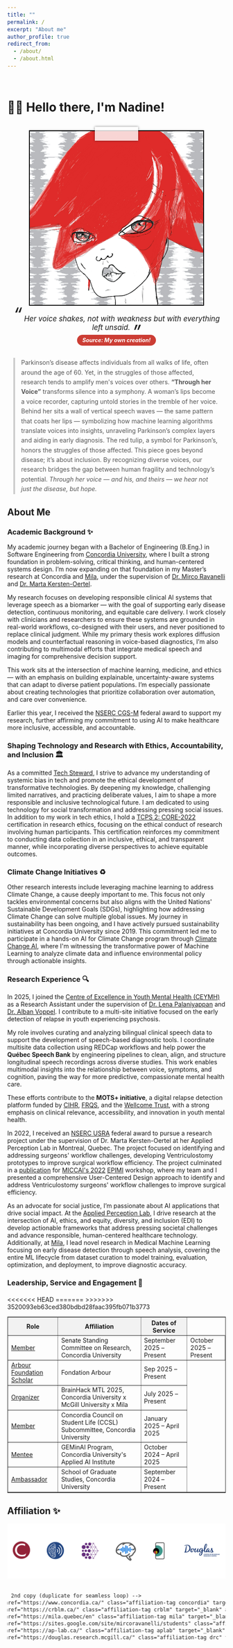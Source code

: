 ```yaml
---
title: ""
permalink: /
excerpt: "About me"
author_profile: true
redirect_from: 
  - /about/
  - /about.html
---
```


<br>

# 👋🏼 Hello there, I'm Nadine!

<br>

<!-- Animate.css (keep this to enable animations) -->
<link rel="stylesheet" href="https://cdnjs.cloudflare.com/ajax/libs/animate.css/4.1.1/animate.min.css"/>

<!-- Responsive Photo Frame with Tape -->
<div class="animate__animated animate__swing" style="text-align: center;">
  <div class="photo-frame">
    <img src="/images/website-photo-2.jpg" alt="Visual of Parkinson's research pipeline from voice to machine learning model" class="photo-img">
    <div class="tape"></div>
  </div>
</div>

<!-- Caption Quote Below Image -->
<div style="text-align: center; font-style: italic; margin-top: 1em; font-size: 1.2em;">
  <span style="font-size: 2.5em; line-height: 0; vertical-align: top;">“</span>
  Her voice shakes, not with weakness but with everything left unsaid.
  <span style="font-size: 2.5em; line-height: 0; vertical-align: bottom;">”</span>
  <br>
  <span style="font-size: 0.75em; color: #fff; background: #CC3D34; padding: 5px 12px; border-radius: 15px; display: inline-block; margin-top: 0.6em;">
    <strong> Source: My own creation! </strong>
  </span>
</div>

<!-- Blockquote Text Description -->
<div style="max-width: 1200px; margin: 2em auto; padding: 0 1em;">
  <blockquote style="border-left: 4px solid #ccc; padding-left: 1em; color: #555; margin: 1em 0; line-height: 1.6;">
    Parkinson’s disease affects individuals from all walks of life, often around the age of 60. Yet, in the struggles of those affected, research tends to amplify men's voices over others. <strong>“Through her Voice”</strong> transforms silence into a symphony. A woman’s lips become a voice recorder, capturing untold stories in the tremble of her voice. Behind her sits a wall of vertical speech waves — the same pattern that coats her lips — symbolizing how machine learning algorithms translate voices into insights, unraveling Parkinson’s complex layers and aiding in early diagnosis. The red tulip, a symbol for Parkinson’s, honors the struggles of those affected. This piece goes beyond disease; it’s about inclusion. By recognizing diverse voices, our research bridges the gap between human fragility and technology’s potential. <em>Through her voice — and his, and theirs — we hear not just the disease, but hope.</em>
  </blockquote>
</div>

<!-- Responsive Styling -->
<style>
  .photo-frame {
    position: relative;
    display: inline-block;
    width: 90vw;               /* Responsive width */
    max-width: 400px;          /* Limits size on desktop */
    aspect-ratio: 1 / 1;       /* Keeps image square */
    border: 2.5px solid black;
    overflow: visible;
  }

  .photo-img {
    width: 100%;
    height: 100%;
    object-fit: cover;
    display: block;
  }

  .tape {
    position: absolute;
    background: rgba(255, 255, 255, 0.8);
    box-shadow: 0 0 5px rgba(0, 0, 0, 0.5);
    width: 25%;              /* Proportional to container */
    height: 8%;
    top: -10px;
    left: 50%;
    transform: translateX(-50%);
  }

  /* Affiliation tags base styles */
  .affiliation-tag {
    font-size: 0.8em;
    color: white;
    padding: 6px 14px;
    border-radius: 20px;
    display: inline-block;
    margin: 0px 7px;
    text-decoration: none !important; 
    transition: transform 0.2s ease, background 0.2s ease;
    white-space: nowrap;
  }

  .affiliation-tag:hover {
    transform: scale(1.08);
    cursor: pointer;
    font-weight: bold;
    text-decoration: underline;
  }

  .concordia { background: #922338; }
  .crblm { background: #244883; }
  .convai { background: #328de7; }
  .mila { background: #63287d; }
  .aplab { background: #3f968a; }
  .drc { background: #102e70; }

  /* Marquee container: hides native scroll, no user interaction needed */
  .affiliation-marquee {
    overflow: hidden;
    width: 100%;
    padding: 1em 0;
  }

  /* Track: two copies of the content placed inline for seamless loop */
  .affiliation-track {
    display: inline-flex;
    gap: 12px;
    width: max-content;
    padding: 0 1em;
    will-change: transform;
    animation: marquee-ltr 28s linear infinite;
  }

  /* Move left -> right forever using duplicated content */
  @keyframes marquee-ltr {
    0%   { transform: translateX(-50%); }
    100% { transform: translateX(0%); }
  }

  /* Pause on hover/focus for accessibility */
  .affiliation-marquee:hover .affiliation-track,
  .affiliation-marquee:focus-within .affiliation-track {
    animation-play-state: paused;
  }

  /* Respect reduced-motion preference */
  @media (prefers-reduced-motion: reduce) {
    .affiliation-track {
      animation: none;
      transform: none;
    }
  }
</style>

## About Me

### Academic Background ✨
My academic journey began with a Bachelor of Engineering (B.Eng.) in Software Engineering from [Concordia University](https://www.concordia.ca/), where I built a strong foundation in problem-solving, critical thinking, and human-centered systems design. I’m now expanding on that foundation in my Master’s research at Concordia and [Mila](https://mila.quebec/en), under the supervision of [Dr. Mirco Ravanelli](https://sites.google.com/site/mircoravanelli/) and [Dr. Marta Kersten-Oertel](https://www.concordia.ca/next-gen/kersten-oertel.html).

My research focuses on developing responsible clinical AI systems that leverage speech as a biomarker — with the goal of supporting early disease detection, continuous monitoring, and equitable care delivery. I work closely with clinicians and researchers to ensure these systems are grounded in real-world workflows, co-designed with their users, and never positioned to replace clinical judgment. While my primary thesis work explores diffusion models and counterfactual reasoning in voice-based diagnostics, I’m also contributing to multimodal efforts that integrate medical speech and imaging for comprehensive decision support.

This work sits at the intersection of machine learning, medicine, and ethics — with an emphasis on building explainable, uncertainty-aware systems that can adapt to diverse patient populations. I’m especially passionate about creating technologies that prioritize collaboration over automation, and care over convenience.

Earlier this year, I received the [NSERC CGS-M](https://www.nserc-crsng.gc.ca/Students-Etudiants/PG-CS/CGSM-BESCM_eng.asp) federal award to support my research, further affirming my commitment to using AI to make healthcare more inclusive, accessible, and accountable.

### Shaping Technology and Research with Ethics, Accountability, and Inclusion 🏛️
As a committed [Tech Steward](https://credentials.techstewardship.com/en/verify/88109651148606), I strive to advance my understanding of systemic bias in tech and promote the ethical development of transformative technologies. By deepening my knowledge, challenging limited narratives, and practicing deliberate values, I aim to shape a more responsible and inclusive technological future. I am dedicated to using technology for social transformation and addressing pressing social issues. In addition to my work in tech ethics, I hold a [TCPS 2: CORE-2022](https://drive.google.com/file/d/1rCDIrcQ7AjrW7oXkmqn8QLVimUWgWjr2/view?usp=sharing) certification in research ethics, focusing on the ethical conduct of research involving human participants. This certification reinforces my commitment to conducting data collection in an inclusive, ethical, and transparent manner, while incorporating diverse perspectives to achieve equitable outcomes.

### Climate Change Initiatives ♻️
Other research interests include leveraging machine learning to address Climate Change, a cause deeply important to me. This focus not only tackles environmental concerns but also aligns with the United Nations' Sustainable Development Goals (SDGs), highlighting how addressing Climate Change can solve multiple global issues. My journey in sustainability has been ongoing, and I have actively pursued sustainability initiatives at Concordia University since 2019. This commitment led me to participate in a hands-on AI for Climate Change program through [Climate Change AI](https://www.climatechange.ai/), where I'm witnessing the transformative power of Machine Learning to analyze climate data and influence environmental policy through actionable insights.

### Research Experience 🔍  
In 2025, I joined the [Centre of Excellence in Youth Mental Health (CEYMH)](https://ceymh-cesmj.ca/) as a Research Assistant under the supervision of [Dr. Lena Palaniyappan](https://scholar.google.com/citations?user=rDdsjwwAAAAJ&hl=en) and [Dr. Alban Voppel](https://scholar.google.nl/citations?user=eb-aB2kAAAAJ&hl=en). I contribute to a multi-site initiative focused on the early detection of relapse in youth experiencing psychosis.

My role involves curating and analyzing bilingual clinical speech data to support the development of speech-based diagnostic tools. I coordinate multisite data collection using REDCap workflows and help power the **Québec Speech Bank** by engineering pipelines to clean, align, and structure longitudinal speech recordings across diverse studies. This work enables multimodal insights into the relationship between voice, symptoms, and cognition, paving the way for more predictive, compassionate mental health care.

These efforts contribute to the **MOTS+ initiative**, a digital relapse detection platform funded by [CIHR](https://cihr-irsc.gc.ca/e/193.html), [FRQS](https://frq.gouv.qc.ca/en/), and the [Wellcome Trust](https://wellcome.org/), with a strong emphasis on clinical relevance, accessibility, and innovation in youth mental health.

In 2022, I received an [NSERC USRA](https://www.nserc-crsng.gc.ca/Students-Etudiants/UG-PC/USRA-BRPC_eng.asp) federal award to pursue a research project under the supervision of Dr. Marta Kersten-Oertel at her Applied Perception Lab in Montreal, Quebec. The project focused on identifying and addressing surgeons' workflow challenges, developing Ventriculostomy prototypes to improve surgical workflow efficiency. The project culminated in a [publication](https://link.springer.com/chapter/10.1007/978-3-031-23223-7_5) for [MICCAI's 2022](https://conferences.miccai.org/2022/en/MICCAI2022-WORKSHOPS.html) [EPIMI](https://sites.google.com/view/epimi) workshop, where my team and I presented a comprehensive User-Centered Design approach to identify and address Ventriculostomy surgeons' workflow challenges to improve surgical efficiency.

As an advocate for social justice, I’m passionate about AI applications that drive social impact. At the [Applied Perception Lab](https://ap-lab.ca/), I drive research at the intersection of AI, ethics, and equity, diversity, and inclusion (EDI) to develop actionable frameworks that address pressing societal challenges and advance responsible, human-centered healthcare technology. Additionally, at [Mila](https://mila.quebec/en/directory/nadine-el-mufti), I lead novel research in Medical Machine Learning focusing on early disease detection through speech analysis, covering the entire ML lifecycle from dataset curation to model training, evaluation, optimization, and deployment, to improve diagnostic accuracy.

### Leadership, Service and Engagement 🌟
<div style="margin-top: 20px;"></div>

<table border="1">
  <tr style="background-color: #f2f2f2;">
    <th>Role</th>
    <th>Affiliation</th>
    <th>Dates of Service</th>
  </tr>
  <tr>
    <td><a href="https://www.concordia.ca/about/administration-governance/board-senate/senate/membership.html">Member</a></td>
    <td> Senate Standing Committee on Research, Concordia University</td>
<<<<<<< HEAD
    <td>September 2025 – Present</td>
=======
    <td>October 2025 – Present</td>
>>>>>>> 3520093eb63ced380bdbd28faac395fb071b3773
  </tr>
    <tr>
    <td><a href="">Arbour Foundation Scholar</a></td>
    <td> Fondation Arbour</td>
    <td>Sep 2025 – Present</td>
  </tr>  
  <tr>
    <td><a href="">Organizer</a></td>
    <td> BrainHack MTL 2025, Concordia University x McGill University x Mila</td>
    <td>July 2025 – Present</td>
  </tr>    
  <tr>
    <td><a href="https://www.concordia.ca/research/applied-ai-institute/initiatives/geminai.html">Member</a></td>
    <td>Concordia Council on Student Life (CCSL) Subcommittee, Concordia University</td>
    <td>January 2025 – April 2025</td>
  </tr>  
  <tr>
    <td><a href="https://www.concordia.ca/research/applied-ai-institute/initiatives/geminai.html">Mentee</a></td>
    <td>GEMinAI Program, Concordia University's Applied AI Institute</td>
    <td>October 2024 – April 2025</td>
  </tr>
  <tr>
    <td><a href="https://api.unibuddy.co/og/concordia-university-postgraduate/buddies/students/66df5f6635b519411372b26b?buddyPosition=share">Ambassador</a></td>
    <td>School of Graduate Studies, Concordia University</td>
    <td>September 2024 – Present</td>
  </tr>
</table>

<h2>Affiliation ✨</h2>

<!-- Image -->
<div style="text-align: center; margin: 1em auto 0;">
  <img src="/images/website-footer.png" alt="Visual of Parkinson's research pipeline from voice to machine learning model" style="max-width: 100%; height: auto; padding: 0;">
</div>

<!-- Affiliation marquee: smooth left-to-right loop -->
<div class="affiliation-marquee" aria-label="Affiliations">
  <div class="affiliation-track">
    <!-- 1st copy -->
    <a href="https://www.concordia.ca/" class="affiliation-tag concordia" target="_blank">Concordia University</a>
    <a href="https://crblm.ca/" class="affiliation-tag crblm" target="_blank">CRBLM</a>
    <a href="https://mila.quebec/en" class="affiliation-tag mila" target="_blank">Mila</a>
    <a href="https://sites.google.com/site/mircoravanelli/students" class="affiliation-tag convai" target="_blank">Conversational AI Lab</a>
    <a href="https://ap-lab.ca/" class="affiliation-tag aplab" target="_blank">Applied Perception Lab</a>
    <a href="https://douglas.research.mcgill.ca/" class="affiliation-tag drc" target="_blank">The Douglas Research Centre</a>

    <!-- 2nd copy (duplicate for seamless loop) -->
    <a href="https://www.concordia.ca/" class="affiliation-tag concordia" target="_blank" aria-hidden="true">Concordia University</a>
    <a href="https://crblm.ca/" class="affiliation-tag crblm" target="_blank" aria-hidden="true">CRBLM</a>
    <a href="https://mila.quebec/en" class="affiliation-tag mila" target="_blank" aria-hidden="true">Mila</a>
    <a href="https://sites.google.com/site/mircoravanelli/students" class="affiliation-tag convai" target="_blank" aria-hidden="true">Conversational AI Lab</a>
    <a href="https://ap-lab.ca/" class="affiliation-tag aplab" target="_blank" aria-hidden="true">Applied Perception Lab</a>
    <a href="https://douglas.research.mcgill.ca/" class="affiliation-tag drc" target="_blank" aria-hidden="true">The Douglas Research Centre</a>
  </div>
</div>
